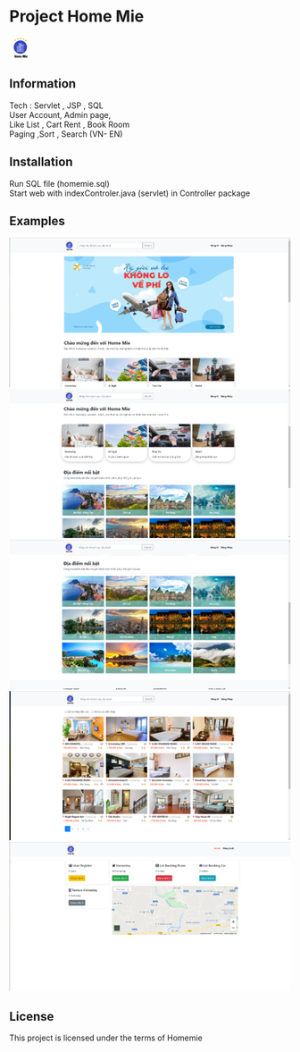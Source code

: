 ﻿# Project Home Mie 
<img src="./web/image/logo_brand.png" style="height:40px"/>

<h2>Information</h2>
Tech : Servlet , JSP , SQL <br/>
User Account, Admin page, <br/>
Like List , Cart Rent , Book Room <br/>
Paging ,Sort  , Search (VN- EN) <br/>

<h2>Installation</h2>
Run SQL file (homemie.sql) <br/>
Start web with indexControler.java (servlet) in Controller package
<h2>Examples</h2>
<img src="./web/image/homemie1.png"/>
<img src="./web/image/homemie2.png"/>
<img src="./web/image/homemie3.png"/>
<img src="./web/image/homemie4.png"/>
<img src="./web/image/homemie5.png"/>

<h2>License</h2>
<p>This project is licensed under the terms of Homemie</p>


